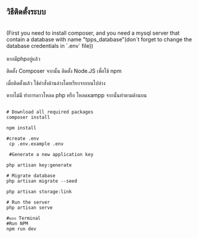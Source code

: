 ## วิธีติดตั้งระบบ 

<br>
(First you need to install composer, and you need a mysql server that contain a database with name "tpps_database"(don`t forget to change the database credentials in `.env` file))
<br><br>
 หากมีphpอยู่แล้ว

 ติดตั้ง Composer จากนั้น ติดตั้ง Node.JS เพื่อใช้ npm 

 เมื่อติดตั้งแล้ว ใช้คำสั่งด้านล่างโดยเรียงจากบนไปล่าง


 หากไม่มี ทำการดาวโหลด php หรือ โหลดxampp
 จากนั้นทำตามด้านบน

```shell

# Download all required packages
composer install

npm install

#create .env
 cp .env.example .env

 #Generate a new application key

php artisan key:generate

# Migrate database
php artisan migrate --seed

php artisan storage:link

# Run the server
php artisan serve

#แยก Terminal
#Run NPM 
npm run dev
